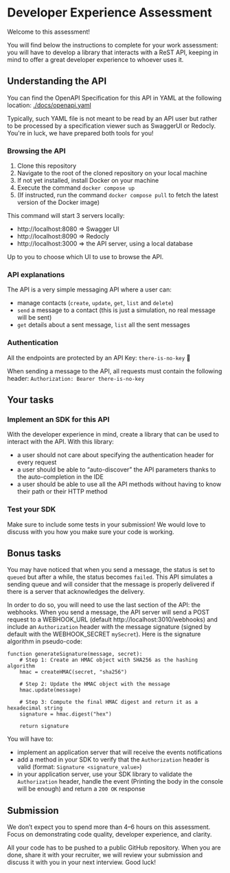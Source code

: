 # Developer Experience Assessment

Welcome to this assessment!

You will find below the instructions to complete for your work assessment: you will have to develop a library that interacts with a ReST API, keeping in mind to offer a great developer experience to whoever uses it.

## Understanding the API

You can find the OpenAPI Specification for this API in YAML at the following location: [./docs/openapi.yaml](./docs/openapi.yaml)

Typically, such YAML file is not meant to be read by an API user but rather to be processed by a specification viewer such as SwaggerUI or Redocly. You're in luck, we have prepared both tools for you!

### Browsing the API

1. Clone this repository
2. Navigate to the root of the cloned repository on your local machine
3. If not yet installed, install Docker on your machine
4. Execute the command `docker compose up`
5. (If instructed, run the command `docker compose pull` to fetch the latest version of the Docker image)

This command will start 3 servers locally:
 - http://localhost:8080 => Swagger UI
 - http://localhost:8090 => Redocly
 - http://localhost:3000 => the API server, using a local database

Up to you to choose which UI to use to browse the API.

### API explanations

The API is a very simple messaging API where a user can:
 - manage contacts (`create`, `update`, `get`, `list` and `delete`)
 - `send` a message to a contact (this is just a simulation, no real message will be sent)
 - `get` details about a sent message, `list` all the sent messages

### Authentication

All the endpoints are protected by an API Key: `there-is-no-key` 🐇

When sending a message to the API, all requests must contain the following header: `Authorization: Bearer there-is-no-key`

## Your tasks

### Implement an SDK for this API

With the developer experience in mind, create a library that can be used to interact with the API. With this library:
 - a user should not care about specifying the authentication header for every request
 - a user should be able to “auto-discover” the API parameters thanks to the auto-completion in the IDE
 - a user should be able to use all the API methods without having to know their path or their HTTP method

### Test your SDK

Make sure to include some tests in your submission! We would love to discuss with you how you make sure your code is working.

## Bonus tasks

You may have noticed that when you send a message, the status is set to `queued` but after a while, the status becomes `failed`. This API simulates a sending queue and will consider that the message is properly delivered if there is a server that acknowledges the delivery.

In order to do so, you will need to use the last section of the API: the webhooks. When you send a message, the API server will send a POST request to a WEBHOOK_URL (default http://localhost:3010/webhooks) and include an `Authorization` header with the message signature (signed by default with the WEBHOOK_SECRET `mySecret`).
Here is the signature algorithm in pseudo-code:
```
function generateSignature(message, secret):
    # Step 1: Create an HMAC object with SHA256 as the hashing algorithm
    hmac = createHMAC(secret, "sha256")
    
    # Step 2: Update the HMAC object with the message
    hmac.update(message)
    
    # Step 3: Compute the final HMAC digest and return it as a hexadecimal string
    signature = hmac.digest("hex")
    
    return signature
```

You will have to:
 - implement an application server that will receive the events notifications
 - add a method in your SDK to verify that the `Authorization` header is valid (format: `Signature <signature_value>`)
 - in your application server, use your SDK library to validate the `Authorization` header, handle the event (Printing the body in the console will be enough) and return a `200 OK` response

## Submission

We don’t expect you to spend more than 4–6 hours on this assessment. Focus on demonstrating code quality, developer experience, and clarity.

All your code has to be pushed to a public GitHub repository. When you are done, share it with your recruiter, we will review your submission and discuss it with you in your next interview. Good luck!
